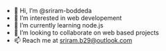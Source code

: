 - 👋 Hi, I’m @sriram-boddeda
- 👀 I’m interested in web developement
- 🌱 I’m currently learning node.js
- 🤝 I’m looking to collaborate on web based projects
- 📫 Reach me at sriram.b29@outlook.com

<!---
sriram-boddeda/sriram-boddeda is a ✨ special ✨ repository because its `README.md` (this file) appears on your GitHub profile.
You can click the Preview link to take a look at your changes.
--->
